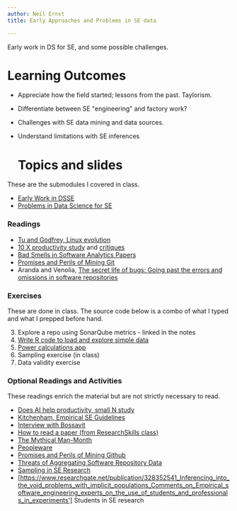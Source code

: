 ```yaml
---
author: Neil Ernst
title: Early Approaches and Problems in SE data

---
```


Early work in DS for SE, and some possible challenges. 

# Learning Outcomes

- Appreciate how the field started; lessons from the past. Taylorism. 
- Differentiate between SE "engineering" and factory work?
- Challenges with SE data mining and data sources.
- Understand limitations with SE inferences
  
  # Topics and slides
These are the submodules I covered in class. 

* [Early Work in DSSE](early_pub.md)
* [Problems in Data Science for SE](problems_pub.qmd)

### Readings
* [Tu and Godfrey, Linux evolution](https://ieeexplore.ieee.org/document/883030) 
* [10 X productivity study](https://dl.acm.org/doi/10.1145/362851.362858) and [critiques](https://www.construx.com/blog/the-origins-of-10x-how-valid-is-the-underlying-research/)
* [Bad Smells in Software Analytics Papers](https://arxiv.org/abs/1803.05518)
* [Promises and Perils of Mining Git](https://www.researchgate.net/publication/232621717_The_Promises_and_Perils_of_Mining_Git)
* Aranda and Venolia, [The secret life of bugs: Going past the errors and omissions in software repositories](https://www.microsoft.com/en-us/research/wp-content/uploads/2016/02/secret.pdf)

### Exercises

These are done in class. The source code below is a combo of what I typed and what I prepped before hand. 

3. Explore a repo using SonarQube metrics - linked in the notes
4. [Write R code to load and explore simple data](../../src/problems/null_hypothesis_testing.qmd)
5. [Power calculations app](https://btkbef-neil0ernst.shinyapps.io/power-app/)
6. Sampling exercise (in class)
7. Data validity exercise


### Optional Readings and Activities

These readings enrich the material but are not strictly necessary to read. 

* [Does AI help productivity, small N study](https://metr.org/blog/2025-07-10-early-2025-ai-experienced-os-dev-study/)
* [Kitchenham, Empirical SE Guidelines](http://people.ucalgary.ca/~far/Lectures/SENG421/PDF/Guidelines.pdf)
* [Interview with Bossavit](https://blog.fogbugz.com/10x-programmer-and-other-myths-in-software-engineering)
* [How to read a paper (from ResearchSkills class)](https://github.com/neilernst/ResearchSkillsUVic/blob/main/resources/reviewing/M4%20Reading.md#efficiently-reading-a-paper)
* [The Mythical Man-Month](https://en.wikipedia.org/wiki/The_Mythical_Man-Month)
* [Peopleware](https://en.wikipedia.org/wiki/Peopleware:_Productive_Projects_and_Teams)
* [Promises and Perils of Mining Github](https://kblincoe.github.io/publications/2014_MSR_Promises_Perils.pdf)
* [Threats of Aggregating Software Repository Data](https://www.cs.mcgill.ca/~martin/papers/icsme2018.pdf) 
* [Sampling in SE Research](https://arxiv.org/pdf/2002.07764.pdf)
* [https://www.researchgate.net/publication/328352541_Inferencing_into_the_void_problems_with_implicit_populations_Comments_on_Empirical_software_engineering_experts_on_the_use_of_students_and_professionals_in_experiments'] Students in SE research